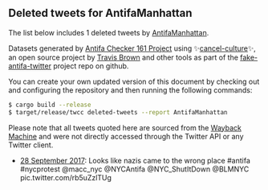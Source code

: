 ## Deleted tweets for AntifaManhattan

The list below includes 1 deleted tweets by
[AntifaManhattan](https://twitter.com/AntifaManhattan).



Datasets generated by [Antifa Checker 161 Project](https://twitter.com/antifacheck161) using ✨[cancel-culture](https://github.com/travisbrown/cancel-culture)✨, an open source project by 
[Travis Brown](https://twitter.com/travisbrown) and other tools as part of the 
[fake-antifa-twitter](https://github.com/antifacheck161/fake-antifa-twitter) project repo on github.

You can create your own updated version of this document by checking out and configuring the
repository and then running the following commands:

```bash
$ cargo build --release
$ target/release/twcc deleted-tweets --report AntifaManhattan
```

Please note that all tweets quoted here are sourced from the
[Wayback Machine](https://web.archive.org) and were not directly accessed through the Twitter API or
any Twitter client.

* [28 September 2017](https://web.archive.org/web/20190622134452/https://twitter.com/AntifaManhattan/status/913291523139219456): Looks like nazis came to the wrong place  #antifa   #nycprotest   @macc_nyc   @NYCAntifa   @NYC_ShutItDown   @BLMNYC  pic.twitter.com/rb5uZzlTUg <!--913291523139219456-->
